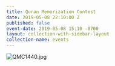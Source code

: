 ```yaml
---
title: Quran Memorization Contest
date: 2019-05-08 22:10:00 Z
published: false
event-date: 2019-05-08 15:10 -0700
layout: collection-with-sidebar-layout
collection-name: events
---
```


![QMC1440.jpg]({{site.baseurl}}/media/QMC1440.jpg)
